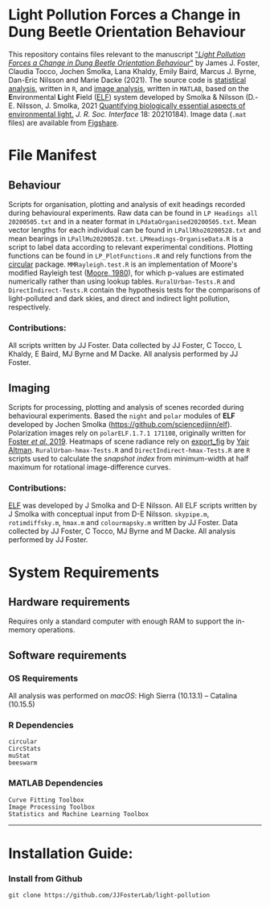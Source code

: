 Light Pollution Forces a Change in Dung Beetle Orientation Behaviour
====================
This repository contains files relevant to the manuscript ["_Light Pollution Forces a Change in Dung Beetle Orientation Behaviour_"](https://www.cell.com/current-biology/fulltext/S0960-9822(21)00833-2) by James J. Foster, 	Claudia Tocco, Jochen Smolka, Lana Khaldy, Emily Baird, Marcus J. Byrne, Dan-Eric Nilsson and Marie Dacke (2021).
The source code is [statistical analysis](https://github.com/JJFosterLab/light-pollution/tree/master/Behaviour), written in ```R```, and [image analysis](https://github.com/JJFosterLab/light-pollution/tree/master/Imaging), written in ```MATLAB```, based on the **E**nvironmental **L**ight **F**ield ([ELF](https://github.com/sciencedjinn/elf)) system developed by Smolka & Nilsson (D.-E. Nilsson, J. Smolka, 2021 [Quantifying biologically essential aspects of environmental light.](https://doi.org/10.1098/rsif.2021.0184) _J. R. Soc. Interface_ 18: 20210184).  Image data (```.mat``` files) are available from [Figshare](https://doi.org/10.1098/rsif.2021.0184). 
# File Manifest
## Behaviour
Scripts for organisation, plotting and analysis of exit headings recorded during behavioural experiments. Raw data can be found in ```LP Headings all 20200505.txt``` and in a neater format in ```LPdataOrganised20200505.txt```. Mean vector lengths for each individual can be found in ```LPallRho20200528.txt``` and mean bearings in ```LPallMu20200528.txt```. ```LPHeadings-OrganiseData.R``` is a script to label data according to relevant experimental conditions. Plotting functions can be found in ```LP_PlotFunctions.R``` and rely functions from the [circular](https://cran.r-project.org/web/packages/circular/index.html) package. ```MMRayleigh.test.R``` is an implementation of Moore's modified Rayleigh test ([Moore, 1980](https://doi.org/10.1093/biomet/67.1.175)), for which p-values are estimated numerically rather than using lookup tables.
```RuralUrban-Tests.R``` and ```DirectIndirect-Tests.R``` contain the hypothesis tests for the comparisons of light-polluted and dark skies, and direct and indirect light pollution, respectively.
### Contributions:
All scripts written by JJ Foster. Data collected by JJ Foster, C Tocco, L Khaldy, E Baird, MJ Byrne and M Dacke. All analysis performed by JJ Foster.
## Imaging
Scripts for processing, plotting and analysis of scenes recorded during behavioural experiments. Based the ```night``` and ```polar``` modules of **ELF** developed by Jochen Smolka (https://github.com/sciencedjinn/elf). Polarization images rely on ```polarELF.1.7.1 171108```, originally written for [Foster _et al._ 2019](https://doi.org/10.1242/jeb.188532). Heatmaps of scene radiance rely on [export_fig](https://github.com/altmany/export_fig) by [Yair Altman](https://github.com/altmany). ```RuralUrban-hmax-Tests.R``` and ```DirectIndirect-hmax-Tests.R``` are ```R``` scripts used to calculate the _snapshot index_ from minimum-width at half maximum for rotational image-difference curves.
### Contributions:
 [ELF](https://doi.org/10.1098/rsif.2021.0184) was developed by J Smolka and D-E Nilsson. All ELF scripts written by J Smolka with conceptual input from D-E Nilsson. ```skypipe.m```, ```rotimdiffsky.m```, ```hmax.m``` and ```colourmapsky.m``` written by JJ Foster. Data collected by JJ Foster, C Tocco, MJ Byrne and M Dacke. All analysis performed by JJ Foster.

# System Requirements
## Hardware requirements
Requires only a standard computer with enough RAM to support the in-memory operations.

## Software requirements
### OS Requirements
All analysis was performed on *macOS*: High Sierra (10.13.1) – Catalina (10.15.5)

### R Dependencies

```
circular
CircStats
muStat
beeswarm
```

### MATLAB Dependencies

```
Curve Fitting Toolbox
Image Processing Toolbox
Statistics and Machine Learning Toolbox
```

****
# Installation Guide:

### Install from Github
```
git clone https://github.com/JJFosterLab/light-pollution
```
